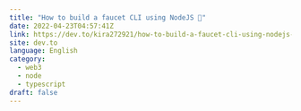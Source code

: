 ```yaml
---
title: "How to build a faucet CLI using NodeJS 🚀"
date: 2022-04-23T04:57:41Z
link: https://dev.to/kira272921/how-to-build-a-faucet-cli-using-nodejs-3iik?utm_medium=RSS&utm_source=news.12bit.vn
site: dev.to
language: English
category:
  - web3
  - node
  - typescript
draft: false
---
```

